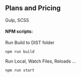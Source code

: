 ## Plans and Pricing

Gulp, SCSS

#### NPM scripts:

Run Build to DIST folder

```sh
npm run build
```

Run Local, Watch Files, Reloads ...

```sh
npm run start
```


